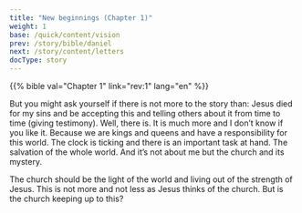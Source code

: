 ```yaml
---
title: "New beginnings (Chapter 1)"
weight: 1
base: /quick/content/vision
prev: /story/bible/daniel
next: /story/content/letters
docType: story
---
```


{{% bible val="Chapter 1" link="rev:1" lang="en" %}}

<a name="55d5"></a>
But you might ask yourself if there is not more to the story than: Jesus died for my sins and be accepting this and telling others about it from time to time (giving testimony). Well, there is. It is much more and I don’t know if you like it. Because we are kings and queens and have a responsibility for this world. The clock is ticking and there is an important task at hand. The salvation of the whole world. And it’s not about me but the church and its mystery.

The church should be the light of the world and living out of the strength of Jesus. This is not more and not less as Jesus thinks of the church. But is the church keeping up to this?

